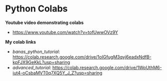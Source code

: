 # Python Colabs

**Youtube video demonstrating colabs**
* https://www.youtube.com/watch?v=tofUwwOVz9Y

**My colab links**

* _banas_python_tutorial_: https://colab.research.google.com/drive/1oIGfugM3qyj6eadxNdfB-kpFJX9GeKkL?usp=sharing
* _advanced_tutorial_: https://colab.research.google.com/drive/1WpUthM6-iut4-oCsbaMVT0q7XQ5Y_J_Z?usp=sharing
